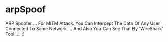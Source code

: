 # arpSpoof
ARP Spoofer.... For MITM Attack. 
You Can Intercept The Data Of Any User Connected To Same Network.... 
And Also You Can See That By 'WireShark' Tool .... ;)  
